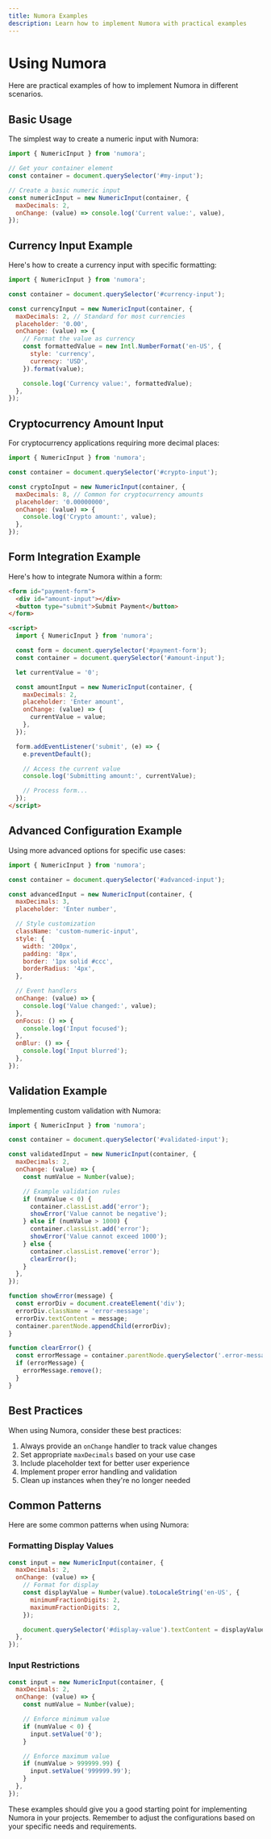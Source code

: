```yaml
---
title: Numora Examples
description: Learn how to implement Numora with practical examples
---
```


# Using Numora

Here are practical examples of how to implement Numora in different scenarios.

## Basic Usage

The simplest way to create a numeric input with Numora:

```javascript
import { NumericInput } from 'numora';

// Get your container element
const container = document.querySelector('#my-input');

// Create a basic numeric input
const numericInput = new NumericInput(container, {
  maxDecimals: 2,
  onChange: (value) => console.log('Current value:', value),
});
```

## Currency Input Example

Here's how to create a currency input with specific formatting:

```javascript
import { NumericInput } from 'numora';

const container = document.querySelector('#currency-input');

const currencyInput = new NumericInput(container, {
  maxDecimals: 2, // Standard for most currencies
  placeholder: '0.00',
  onChange: (value) => {
    // Format the value as currency
    const formattedValue = new Intl.NumberFormat('en-US', {
      style: 'currency',
      currency: 'USD',
    }).format(value);

    console.log('Currency value:', formattedValue);
  },
});
```

## Cryptocurrency Amount Input

For cryptocurrency applications requiring more decimal places:

```javascript
import { NumericInput } from 'numora';

const container = document.querySelector('#crypto-input');

const cryptoInput = new NumericInput(container, {
  maxDecimals: 8, // Common for cryptocurrency amounts
  placeholder: '0.00000000',
  onChange: (value) => {
    console.log('Crypto amount:', value);
  },
});
```

## Form Integration Example

Here's how to integrate Numora within a form:

```html
<form id="payment-form">
  <div id="amount-input"></div>
  <button type="submit">Submit Payment</button>
</form>

<script>
  import { NumericInput } from 'numora';

  const form = document.querySelector('#payment-form');
  const container = document.querySelector('#amount-input');

  let currentValue = '0';

  const amountInput = new NumericInput(container, {
    maxDecimals: 2,
    placeholder: 'Enter amount',
    onChange: (value) => {
      currentValue = value;
    },
  });

  form.addEventListener('submit', (e) => {
    e.preventDefault();

    // Access the current value
    console.log('Submitting amount:', currentValue);

    // Process form...
  });
</script>
```

## Advanced Configuration Example

Using more advanced options for specific use cases:

```javascript
import { NumericInput } from 'numora';

const container = document.querySelector('#advanced-input');

const advancedInput = new NumericInput(container, {
  maxDecimals: 3,
  placeholder: 'Enter number',

  // Style customization
  className: 'custom-numeric-input',
  style: {
    width: '200px',
    padding: '8px',
    border: '1px solid #ccc',
    borderRadius: '4px',
  },

  // Event handlers
  onChange: (value) => {
    console.log('Value changed:', value);
  },
  onFocus: () => {
    console.log('Input focused');
  },
  onBlur: () => {
    console.log('Input blurred');
  },
});
```

## Validation Example

Implementing custom validation with Numora:

```javascript
import { NumericInput } from 'numora';

const container = document.querySelector('#validated-input');

const validatedInput = new NumericInput(container, {
  maxDecimals: 2,
  onChange: (value) => {
    const numValue = Number(value);

    // Example validation rules
    if (numValue < 0) {
      container.classList.add('error');
      showError('Value cannot be negative');
    } else if (numValue > 1000) {
      container.classList.add('error');
      showError('Value cannot exceed 1000');
    } else {
      container.classList.remove('error');
      clearError();
    }
  },
});

function showError(message) {
  const errorDiv = document.createElement('div');
  errorDiv.className = 'error-message';
  errorDiv.textContent = message;
  container.parentNode.appendChild(errorDiv);
}

function clearError() {
  const errorMessage = container.parentNode.querySelector('.error-message');
  if (errorMessage) {
    errorMessage.remove();
  }
}
```

## Best Practices

When using Numora, consider these best practices:

1. Always provide an `onChange` handler to track value changes
2. Set appropriate `maxDecimals` based on your use case
3. Include placeholder text for better user experience
4. Implement proper error handling and validation
5. Clean up instances when they're no longer needed

## Common Patterns

Here are some common patterns when using Numora:

### Formatting Display Values

```javascript
const input = new NumericInput(container, {
  maxDecimals: 2,
  onChange: (value) => {
    // Format for display
    const displayValue = Number(value).toLocaleString('en-US', {
      minimumFractionDigits: 2,
      maximumFractionDigits: 2,
    });

    document.querySelector('#display-value').textContent = displayValue;
  },
});
```

### Input Restrictions

```javascript
const input = new NumericInput(container, {
  maxDecimals: 2,
  onChange: (value) => {
    const numValue = Number(value);

    // Enforce minimum value
    if (numValue < 0) {
      input.setValue('0');
    }

    // Enforce maximum value
    if (numValue > 999999.99) {
      input.setValue('999999.99');
    }
  },
});
```

These examples should give you a good starting point for implementing Numora in your projects. Remember to adjust the configurations based on your specific needs and requirements.
